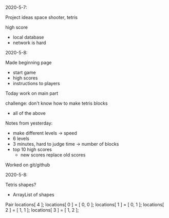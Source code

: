 2020-5-7:

Project ideas space shooter, tetris

high score
  - local database
  - network is hard

2020-5-8:

Made beginning page
  - start game
  - high scores
  - instructions to players

Today work on main part

challenge: don't know how to make tetris blocks
  - all of the above

Notes from yesterday:
  - make different levels -> speed
  - 6 levels
  - 3 minutes, hard to judge time -> number of blocks
  - top 10 high scores
    - new scores replace old scores

Worked on git/github

2020-5-8:

Tetris shapes?
  - ArrayList of shapes

Pair locations[ 4 ];
locations[ 0 ] = [ 0, 0 ];
locations[ 1 ] = [ 0, 1 ];
locations[ 2 ] = [ 1, 1 ];
locations[ 3 ] = [ 1, 2 ];
